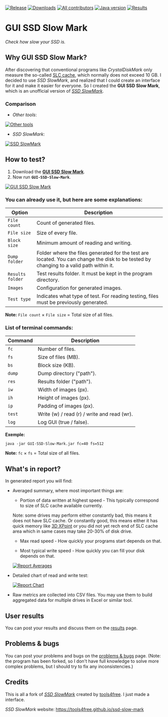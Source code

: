 [![Release](https://img.shields.io/github/v/release/KaioHSG/gui-ssd-slow-mark)](https://github.com/KaioHSG/gui-ssd-slow-mark/releases/latest)
[![Downloads](https://img.shields.io/github/downloads/KaioHSG/gui-ssd-slow-mark/total)](https://github.com/KaioHSG/gui-ssd-slow-mark/releases)
[![All contributors](https://img.shields.io/github/contributors-anon/KaioHSG/gui-ssd-slow-mark)](https://github.com/KaioHSG/gui-ssd-slow-mark/contributors)
[![Java version](https://img.shields.io/badge/java_8_update-u402-red)](https://wiki.openjdk.org/display/jdk8u)
[![Results](https://img.shields.io/badge/results-📈-green)](https://github.com/KaioHSG/gui-ssd-slow-mark/discussions/categories/results)

# GUI SSD Slow Mark

*Check how slow your SSD is.*

## Why GUI SSD Slow Mark?

After discovering that conventional programs like *CrystalDiskMark* only measure the so-called [SLC cache](https://www.technipages.com/what-is-slc-caching), which normally does not exceed 10 GB. I decided to use *SSD SlowMark*, and realized that I could create an interface for it and make it easier for everyone. So I created the **GUI SSD Slow Mark**, which is an unofficial version of [*SSD SlowMark*](https://github.com/tools4free/SsdSlowMark).

### Comparison

* *Other tools*:

[![Other tools](https://github.com/KaioHSG/gui-ssd-slow-mark/assets/96930584/d744945f-465f-4bb0-94cd-0ac8e3d2ec58)](#)

* *SSD SlowMark*:

[![SSD SlowMark](https://github.com/KaioHSG/gui-ssd-slow-mark/assets/96930584/fb5e4369-8b2a-44bf-8e86-9c3b32cf595a)](#)

## How to test?

1. Download the [**GUI SSD Slow Mark**](https://github.com/KaioHSG/gui-ssd-slow-mark/releases/latest).
2. Now run **`GUI-SSD-Slow-Mark`**.

[![GUI SSD Slow Mark](https://github.com/KaioHSG/gui-ssd-slow-mark/assets/96930584/4da2274c-e794-47ab-abbd-02a54fd8029e)](#)

### You can already use it, but here are some explanations:

|Option|Description|
|-|-|
|`File count`|Count of generated files.|
|`File size`|Size of every file.|
|`Block size`|Minimum amount of reading and writing.|
|`Dump folder`|Folder where the files generated for the test are located. You can change the disk to be tested by changing to a valid path within it.|
|`Results folder`|Test results folder. It must be kept in the program directory.|
|`Images`|Configuration for generated images.|
|`Test type`|Indicates what type of test. For reading testing, files must be previously generated.|

**Note:** `File count` × `File size` = Total size of all files.

### List of terminal commands:

|Command|Description|
|-|-|
|`fc`|Number of files.|
|`fs`|Size of files (MB).|
|`bs`|Block size (KB).|
|`dump`|Dump directory ("path").|
|`res`|Results folder ("path").|
|`iw`|Width of images (px).|
|`ih`|Height of images (px).|
|`ip`|Padding of images (px).|
|`test`|Write (w) / read (r) / write and read (wr).|
|`log`|Log GUI (true / false).|

**Exemple:**

``` console
java -jar GUI-SSD-Slow-Mark.jar fc=40 fs=512
```

**Note:** `fc` × `fs` = Total size of all files.

## What's in report?

In generated report you will find:

* Averaged summary, where most important things are:

  * Portion of data written at highest speed - This typically correspond to size of SLC cache available currently.

  Note: some drives may perform either constantly bad, this means it does not have SLC cache. Or constantly good, this means either it has quick memory like [3D XPoint](https://en.wikipedia.org/wiki/3D_XPoint) or you did not yet rech end of SLC cache area which in same cases may take 20-30% of disk drive.

  * Max read speed - How quickly your programs start depends on that.

  * Most typical write speed - How quickly you can fill your disk depends on that.

  [![Report Averages](https://github.com/KaioHSG/gui-ssd-slow-mark/assets/96930584/cde456f2-c7bf-4e09-90cd-bf919c3eee66)](#)

* Detailed chart of read and write test:

  [![Report Chart](https://github.com/KaioHSG/gui-ssd-slow-mark/assets/96930584/eb944387-3238-46ed-ada2-d799fbda70d4)](#)

* Raw metrics are collected into CSV files. You may use them to build aggregated data for multiple drives in Excel or similar tool.

## User results

You can post your results and discuss them on the [results](https://github.com/KaioHSG/gui-ssd-slow-mark/discussions/categories/results) page.

## Problems & bugs

You can post your problems and bugs on the [problems & bugs](https://github.com/KaioHSG/gui-ssd-slow-mark/discussions/categories/problems-bugs) page. 
(Note: the program has been forked, so I don't have full knowledge to solve more complex problems, but I should try to fix any inconsistencies.)

## Credits

This is all a fork of [*SSD SlowMark*](https://github.com/tools4free/SsdSlowMark) created by [tools4free](https://github.com/tools4free). I just made a interface.

*SSD SlowMark* website: https://tools4free.github.io/ssd-slow-mark
